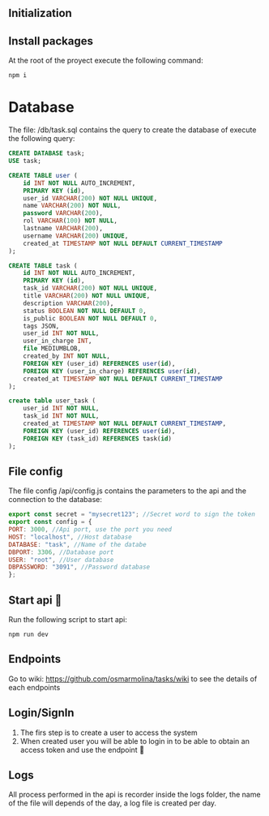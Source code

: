 ## Initialization

## Install packages

At the root of the proyect execute the following command:

```
npm i
```

# Database

The file: /db/task.sql contains the query to create the database of execute the following query:

```sql
CREATE DATABASE task;
USE task;

CREATE TABLE user (
    id INT NOT NULL AUTO_INCREMENT,
    PRIMARY KEY (id),
    user_id VARCHAR(200) NOT NULL UNIQUE,
    name VARCHAR(200) NOT NULL,
    password VARCHAR(200),
    rol VARCHAR(100) NOT NULL,
    lastname VARCHAR(200),
    username VARCHAR(200) UNIQUE,
    created_at TIMESTAMP NOT NULL DEFAULT CURRENT_TIMESTAMP
);

CREATE TABLE task (
    id INT NOT NULL AUTO_INCREMENT,
    PRIMARY KEY (id),
    task_id VARCHAR(200) NOT NULL UNIQUE,
    title VARCHAR(200) NOT NULL UNIQUE,
    description VARCHAR(200),
    status BOOLEAN NOT NULL DEFAULT 0,
    is_public BOOLEAN NOT NULL DEFAULT 0,
    tags JSON,
    user_id INT NOT NULL,
    user_in_charge INT,
    file MEDIUMBLOB,
    created_by INT NOT NULL,
    FOREIGN KEY (user_id) REFERENCES user(id),
    FOREIGN KEY (user_in_charge) REFERENCES user(id),
    created_at TIMESTAMP NOT NULL DEFAULT CURRENT_TIMESTAMP
);

create table user_task (
    user_id INT NOT NULL,
    task_id INT NOT NULL,
    created_at TIMESTAMP NOT NULL DEFAULT CURRENT_TIMESTAMP,
    FOREIGN KEY (user_id) REFERENCES user(id),
    FOREIGN KEY (task_id) REFERENCES task(id)
);
```

## File config

The file config /api/config.js contains the parameters to the api and the connection to the database:

```js
export const secret = "mysecret123"; //Secret word to sign the token
export const config = {
PORT: 3000, //Api port, use the port you need
HOST: "localhost", //Host database
DATABASE: "task", //Name of the databe
DBPORT: 3306, //Database port
USER: "root", //User database
DBPASSWORD: "3091", //Password database
};
```

## Start api 🚀️

Run the following script to start api:

```
npm run dev
```

## Endpoints

Go to wiki: https://github.com/osmarmolina/tasks/wiki to see the details of each endpoints

## Login/SignIn

1. The firs step is to create a user to access the system
2. When created user you will be able to login in to be able to obtain an access token and use the endpoint 🚀️

## Logs

All process performed in the api is recorder inside the logs folder, the name of the file will depends of the day, a log file is created per day.
